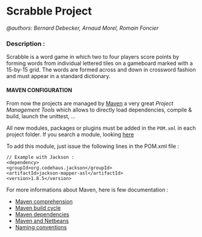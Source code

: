 # Scrabble Project
*@authors: Bernard Debecker, Arnaud Morel, Romain Foncier*

### Description :

Scrabble is a word game in which two to four players score points by forming words from individual lettered tiles on a gameboard marked with a 15-by-15 grid. The words are formed across and down in crossword fashion and must appear in a standard dictionary.

#### MAVEN CONFIGURATION ####

From now the projects are managed by [Maven](http://maven.apache.org/guides/getting-started/maven-in-five-minutes.html) a very great *Project Management Tools* which allows to directly load dependencies, compile & build, launch the unittest, ...

All new modules, packages or plugins must be added in the `POM.xml` in each project folder. If you search a module, looking [here](http://search.maven.org/)

To add this module, just issue the following lines in the POM.xml file :

	// Example with Jackson :
	<dependency>
    <groupId>org.codehaus.jackson</groupId>
    <artifactId>jackson-mapper-asl</artifactId>
    <version>1.8.5</version>
  </dependency>

For more informations about Maven, here is few documentation :

+ [Maven comprehension](http://www.mkyong.com/tutorials/maven-tutorials/)
+ [Maven build cycle](http://maven.apache.org/guides/introduction/introduction-to-the-lifecycle.html)
+ [Maven dependencies](http://maven.apache.org/guides/introduction/introduction-to-dependency-mechanism.html)
+ [Maven and Netbeans](http://wiki.netbeans.org/MavenBestPractices)
+ [Naming conventions](http://maven.apache.org/guides/mini/guide-naming-conventions.html)